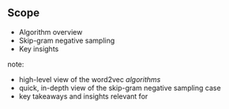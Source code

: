## Scope

- Algorithm overview
- Skip-gram negative sampling
- Key insights

note:

- high-level view of the word2vec _algorithms_
- quick, in-depth view of the skip-gram negative sampling case
- key takeaways and insights relevant for
